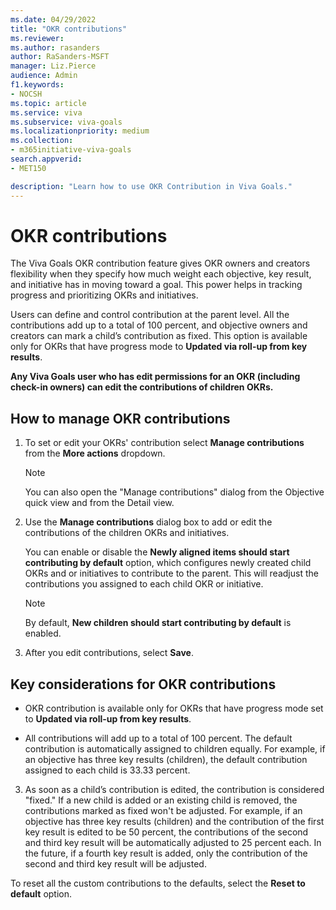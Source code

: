```yaml
---
ms.date: 04/29/2022
title: "OKR contributions"
ms.reviewer: 
ms.author: rasanders
author: RaSanders-MSFT
manager: Liz.Pierce
audience: Admin
f1.keywords:
- NOCSH
ms.topic: article
ms.service: viva
ms.subservice: viva-goals
ms.localizationpriority: medium
ms.collection:  
- m365initiative-viva-goals
search.appverid:
- MET150

description: "Learn how to use OKR Contribution in Viva Goals."
---
```


# OKR contributions
  
The Viva Goals OKR contribution feature gives OKR owners and creators flexibility when they specify how much weight each objective, key result, and initiative has in moving toward a goal. This power helps in tracking progress and prioritizing OKRs and initiatives. 
  
Users can define and control contribution at the parent level. All the contributions add up to a total of 100 percent, and objective owners and creators can mark a child’s contribution as fixed. This option is available only for OKRs that have progress mode to **Updated via roll-up from key results**. 

**Any Viva Goals user who has edit permissions for an OKR (including check-in owners) can edit the contributions of children OKRs.**

## How to manage OKR contributions
  
1. To set or edit your OKRs' contribution select **Manage contributions** from the **More actions** dropdown. 

   > [!NOTE] 
   > You can also open the "Manage contributions" dialog from the Objective quick view and from the Detail view.

2. Use the **Manage contributions** dialog box to add or edit the contributions of the children OKRs and initiatives.

   You can enable or disable the **Newly aligned items should start contributing by default** option, which configures newly created child OKRs and or initiatives to contribute to the parent. This will readjust the contributions you assigned to each child OKR or initiative.  
  
   > [!Note]
   > By default, **New children should start contributing by default** is enabled. 

3. After you edit contributions, select **Save**.  

## Key considerations for OKR contributions

- OKR contribution is available only for OKRs that have progress mode set to **Updated via roll-up from key results**.

- All contributions will add up to a total of 100 percent. The default contribution is automatically assigned to children equally. For example, if an objective has three key results (children), the default contribution assigned to each child is 33.33 percent. 

3. As soon as a child’s contribution is edited, the contribution is considered "fixed." If a new child is added or an existing child is removed, the contributions marked as fixed won't be adjusted. For example, if an objective has three key results (children) and the contribution of the first key result is edited to be 50 percent, the contributions of the second and third key result will be automatically adjusted to 25 percent each. In the future, if a fourth key result is added, only the contribution of the second and third key result will be adjusted.

To reset all the custom contributions to the defaults, select the **Reset to default** option. 

